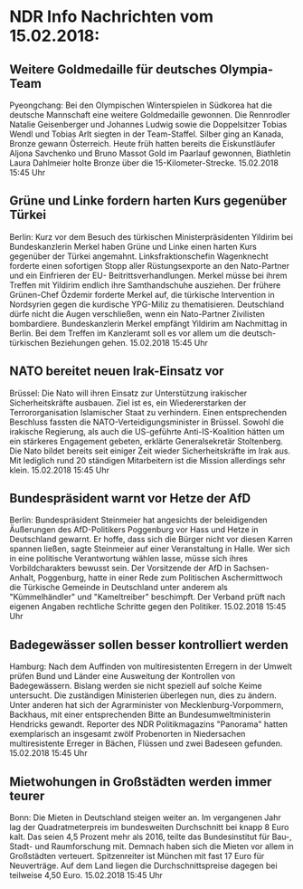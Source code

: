 # NDR Info Nachrichten vom 15.02.2018:


## Weitere Goldmedaille für deutsches Olympia-Team
Pyeongchang: Bei den Olympischen Winterspielen in Südkorea hat die deutsche Mannschaft eine weitere Goldmedaille gewonnen. Die Rennrodler Natalie Geisenberger und Johannes Ludwig sowie die Doppelsitzer Tobias Wendl und Tobias Arlt siegten in der Team-Staffel. Silber ging an Kanada, Bronze gewann Österreich. Heute früh hatten bereits die Eiskunstläufer Aljona Savchenko und Bruno Massot Gold im Paarlauf gewonnen, Biathletin Laura Dahlmeier holte Bronze über die 15-Kilometer-Strecke. 15.02.2018 15:45 Uhr 

## Grüne und Linke fordern harten Kurs gegenüber Türkei
Berlin: Kurz vor dem Besuch des türkischen Ministerpräsidenten Yildirim bei Bundeskanzlerin Merkel haben Grüne und Linke einen harten Kurs gegenüber der Türkei angemahnt. Linksfraktionschefin Wagenknecht forderte einen sofortigen Stopp aller Rüstungsexporte an den Nato-Partner und ein Einfrieren der EU- Beitrittsverhandlungen. Merkel müsse bei ihrem Treffen mit Yildirim endlich ihre Samthandschuhe ausziehen. Der frühere Grünen-Chef Özdemir forderte Merkel auf, die türkische Intervention in Nordsyrien gegen die kurdische YPG-Miliz zu thematisieren. Deutschland dürfe nicht die Augen verschließen, wenn ein Nato-Partner Zivilisten bombardiere. Bundeskanzlerin Merkel empfängt Yildirim am Nachmittag in Berlin. Bei dem Treffen im Kanzleramt soll es vor allem um die deutsch-türkischen Beziehungen gehen. 15.02.2018 15:45 Uhr 

## NATO bereitet neuen Irak-Einsatz vor
Brüssel:   Die Nato will ihren Einsatz zur Unterstützung irakischer Sicherheitskräfte ausbauen. Ziel ist es, ein Wiedererstarken der Terrororganisation Islamischer Staat zu verhindern. Einen entsprechenden Beschluss fassten die NATO-Verteidigungsminister in Brüssel. Sowohl die irakische Regierung, als auch die US-geführte Anti-IS-Koalition hätten um ein stärkeres Engagement gebeten, erklärte Generalsekretär Stoltenberg. Die Nato bildet bereits seit einiger Zeit wieder Sicherheitskräfte im Irak aus. Mit lediglich rund 20 ständigen Mitarbeitern ist die Mission allerdings sehr klein. 15.02.2018 15:45 Uhr 

## Bundespräsident warnt vor Hetze der AfD
Berlin: Bundespräsident Steinmeier hat angesichts der beleidigenden Äußerungen des AfD-Politikers Poggenburg vor Hass und Hetze in Deutschland gewarnt. Er hoffe, dass sich die Bürger nicht vor diesen Karren spannen ließen, sagte Steinmeier auf einer Veranstaltung in Halle. Wer sich in eine politische Verantwortung wählen lasse, müsse sich ihres Vorbildcharakters bewusst sein. Der Vorsitzende der AfD in Sachsen-Anhalt, Poggenburg, hatte in einer Rede zum Politischen Aschermittwoch die Türkische Gemeinde in Deutschland unter anderem als "Kümmelhändler" und "Kameltreiber" beschimpft. Der Verband prüft nach eigenen Angaben rechtliche Schritte gegen den Politiker. 15.02.2018 15:45 Uhr 

## Badegewässer sollen besser kontrolliert werden
Hamburg: Nach dem Auffinden von multiresistenten Erregern in der Umwelt prüfen Bund und Länder eine Ausweitung der Kontrollen von Badegewässern. Bislang werden sie nicht speziell auf solche Keime untersucht. Die zuständigen Ministerien überlegen nun, dies zu ändern. Unter anderen hat sich der Agrarminister von Mecklenburg-Vorpommern, Backhaus, mit einer entsprechenden Bitte an Bundesumweltministerin Hendricks gewandt. Reporter des NDR Politikmagazins "Panorama" hatten exemplarisch an insgesamt zwölf Probenorten in Niedersachen multiresistente Erreger in Bächen, Flüssen und zwei Badeseen gefunden. 15.02.2018 15:45 Uhr 

## Mietwohungen in Großstädten werden immer teurer
Bonn: Die Mieten in Deutschland steigen weiter an. Im vergangenen Jahr lag der Quadratmeterpreis im bundesweiten Durchschnitt bei knapp 8 Euro kalt. Das seien 4,5 Prozent mehr als 2016, teilte das Bundesinstitut für Bau-, Stadt- und Raumforschung mit. Demnach haben sich die Mieten vor allem in Großstädten verteuert. Spitzenreiter ist München mit fast 17 Euro für Neuverträge. Auf dem Land liegen die Durchschnittspreise dagegen bei teilweise 4,50 Euro. 15.02.2018 15:45 Uhr 
